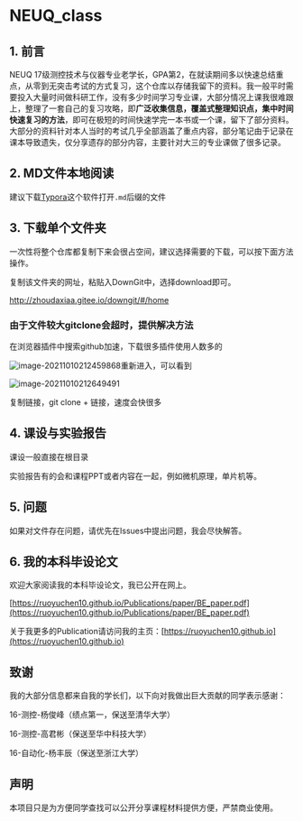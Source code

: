# NEUQ_class

## 1. 前言

NEUQ 17级测控技术与仪器专业老学长，GPA第2，在就读期间多以快速总结重点，从零到无突击考试的方式复习，这个仓库以存储我留下的资料。我一般平时需要投入大量时间做科研工作，没有多少时间学习专业课，大部分情况上课我很难跟上，整理了一套自己的复习攻略，即**广泛收集信息，覆盖式整理知识点，集中时间快速复习的方法**，即可在极短的时间快速学完一本书或一个课，留下了部分资料。大部分的资料针对本人当时的考试几乎全部涵盖了重点内容，部分笔记由于记录在课本导致遗失，仅分享遗存的部分内容，主要针对大三的专业课做了很多记录。

## 2. MD文件本地阅读

建议下载[Typora](https://typora.io/)这个软件打开`.md`后缀的文件

## 3. 下载单个文件夹

一次性将整个仓库都复制下来会很占空间，建议选择需要的下载，可以按下面方法操作。

复制该文件夹的网址，粘贴入DownGit中，选择download即可。

http://zhoudaxiaa.gitee.io/downgit/#/home

### 由于文件较大gitclone会超时，提供解决方法

 在浏览器插件中搜索github加速，下载很多插件使用人数多的

![image-20211010212459868](C:\Users\Administrator.WIN-948T8Q810Q2\AppData\Roaming\Typora\typora-user-images\image-20211010212459868.png)重新进入，可以看到

![image-20211010212649491](C:\Users\Administrator.WIN-948T8Q810Q2\AppData\Roaming\Typora\typora-user-images\image-20211010212649491.png)

复制链接，git clone + 链接，速度会快很多

## 4. 课设与实验报告

课设一般直接在根目录

实验报告有的会和课程PPT或者内容在一起，例如微机原理，单片机等。

## 5. 问题

如果对文件存在问题，请优先在Issues中提出问题，我会尽快解答。

## 6. 我的本科毕设论文

欢迎大家阅读我的本科毕设论文，我已公开在网上。

[https://ruoyuchen10.github.io/Publications/paper/BE_paper.pdf](https://ruoyuchen10.github.io/Publications/paper/BE_paper.pdf)

关于我更多的Publication请访问我的主页：[https://ruoyuchen10.github.io](https://ruoyuchen10.github.io)

## 致谢

我的大部分信息都来自我的学长们，以下向对我做出巨大贡献的同学表示感谢：

16-测控-杨俊峰（绩点第一，保送至清华大学）

16-测控-高君彬（保送至华中科技大学）

16-自动化-杨丰辰（保送至浙江大学）

## 声明

本项目只是为方便同学查找可以公开分享课程材料提供方便，严禁商业使用。
